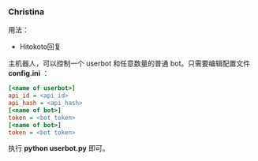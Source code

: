 ### Christina 

用法：
- Hitokoto回复 

主机器人，可以控制一个 userbot 和任意数量的普通 bot。只需要编辑配置文件 __config.ini__ ：

```ini
[<name of userbot>]
api_id = <api_id>
api_hash = <api_hash>
[<name of bot>]
token = <bot token>
[<name of bot>]
token = <bot token>
```

执行 __python userbot.py__ 即可。
